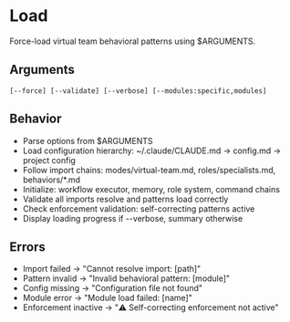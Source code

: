 # Load

Force-load virtual team behavioral patterns using $ARGUMENTS.

## Arguments
`[--force] [--validate] [--verbose] [--modules:specific,modules]`

## Behavior
- Parse options from $ARGUMENTS
- Load configuration hierarchy: ~/.claude/CLAUDE.md → config.md → project config
- Follow import chains: modes/virtual-team.md, roles/specialists.md, behaviors/*.md
- Initialize: workflow executor, memory, role system, command chains
- Validate all imports resolve and patterns load correctly
- Check enforcement validation: self-correcting patterns active
- Display loading progress if --verbose, summary otherwise

## Errors
- Import failed → "Cannot resolve import: [path]"
- Pattern invalid → "Invalid behavioral pattern: [module]"
- Config missing → "Configuration file not found"
- Module error → "Module load failed: [name]"
- Enforcement inactive → "⚠️ Self-correcting enforcement not active"